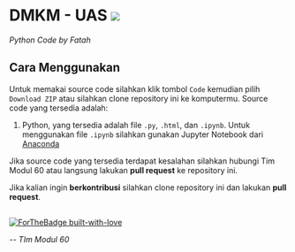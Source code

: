 # DMKM - UAS <img src="https://img.shields.io/badge/python%20-%2314354C.svg?&style=for-the-badge&logo=python&logoColor=white"/>


*Python Code by Fatah* 



## Cara Menggunakan

Untuk memakai source code silahkan klik tombol `Code` kemudian pilih `Download ZIP` atau silahkan clone repository ini ke komputermu. Source code yang tersedia adalah:

1. Python, yang tersedia adalah file `.py`, `.html`, dan `.ipynb`. Untuk menggunakan file `.ipynb` silahkan gunakan Jupyter Notebook dari [Anaconda](https://www.anaconda.com/)

Jika source code yang tersedia terdapat kesalahan silahkan hubungi Tim Modul 60 atau langsung lakukan **pull request** ke repository ini.

Jika kalian ingin **berkontribusi** silahkan clone repository ini dan lakukan **pull request**.



##
[![ForTheBadge built-with-love](http://ForTheBadge.com/images/badges/built-with-love.svg)](https://www.instagram.com/stis60/) 

*-- TIm Modul 60*








